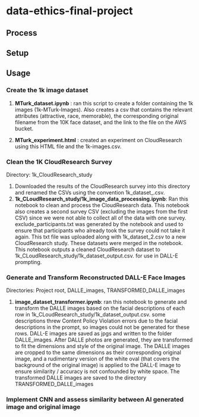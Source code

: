 # data-ethics-final-project

## Process

## Setup 

## Usage

### Create the 1k image dataset 

1. **MTurk_dataset.ipynb** : ran this script to create a folder containing the 1k images (1k-MTurk-Images). Also creates a csv that contains the relevant attributes (attractive, race, memorable), the corresponding original filename from the 10K face dataset, and the link to the file on the AWS bucket. 

2. **MTurk_experiment.html** : created an experiment on CloudResearch using this HTML file and the 1k-images.csv. 

### Clean the 1K CloudResearch Survey 
Directory: 1k_CloudResearch_study

1. Downloaded the results of the CloudResearch survey into this directory and renamed the CSVs using the convention 1k_dataset_<number>.csv. 
2. **1k_CLoudResearch_study/1k_image_data_processing.ipynb**: Ran this notebook to clean and process the CloudResearch data. This notebook also creates a second survey CSV (excluding the images from the first CSV) since we were not able to collect all of the data with one survey. exclude_participants.txt was generated by the notebook and used to ensure that participants who already took the survey could not take it again. This txt file was uploaded along with 1k_dataset_2.csv to a new CloudResearch study. These datasets were merged in the notebook. This notebook outputs a cleaned CloudResearch dataset to 1k_CLoudResearch_study/1k_dataset_output.csv. for use in DALL-E prompting. 

### Generate and Transform Reconstructed DALL-E Face Images
Directories: Project root, DALLE_images, TRANSFORMED_DALLE_images

1. **image_dataset_transformer.ipynb**: ran this notebook to generate and transform the DALLE images based on the facial descriptions of each row in 1k_CLoudResearch_study/1k_dataset_output.csv. some descriptions threw Content Policy Violation errors due to the facial descriptions in the prompt, so images could not be generated for these rows. DALL-E images are saved as jpgs and written to the folder DALLE_images. After DALLE photos are generated, they are transformed to fit the dimensions and style of the original image. The DALLE images are cropped to the same dimensions as their corresponding original image, and a rudimentary version of the white oval (that covers the background of the original image) is applied to the DALL-E image to ensure similarity / accuracy is not confounded by white space. The transformed DALLE images are saved to the directory TRANSFORMED_DALLE_images

### Implement CNN and assess similarity between AI generated image and original image 


